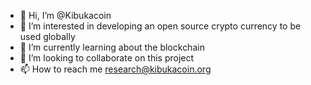 - 👋 Hi, I’m @Kibukacoin
- 👀 I’m interested in developing an open source crypto currency to be used globally
- 🌱 I’m currently learning about the blockchain
- 💞️ I’m looking to collaborate on this project
- 📫 How to reach me research@kibukacoin.org
